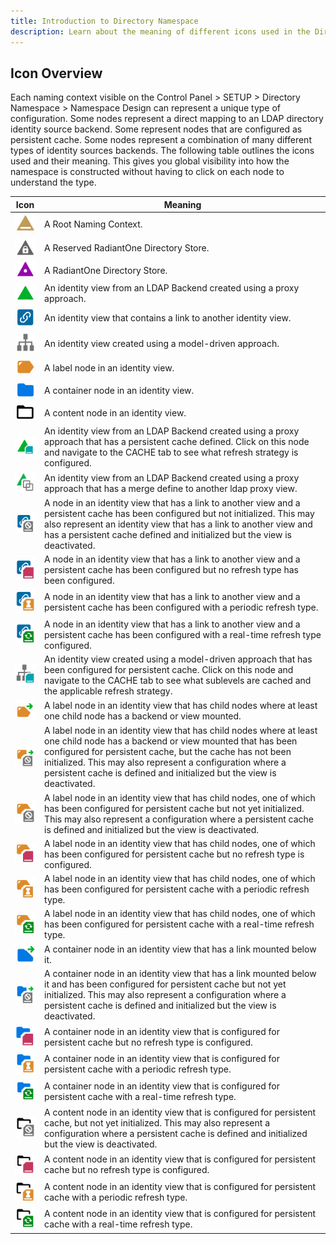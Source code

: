 ```yaml
---
title: Introduction to Directory Namespace
description: Learn about the meaning of different icons used in the Directory Namespace. 
---
```


## Icon Overview

Each naming context visible on the Control Panel > SETUP > Directory Namespace > Namespace Design can represent a unique type of configuration. Some nodes represent a direct mapping to an LDAP directory identity source backend. Some represent nodes that are configured as persistent cache. Some nodes represent a combination of many different types of identity sources backends. The following table outlines the icons used and their meaning. This gives you global visibility into how the namespace is constructed without having to click on each node to understand the type.

Icon	| Meaning
-|-
![Plus symbol](Media/root-naming-context.jpg)	| A Root Naming Context.
![Plus symbol](Media/reserved-r1-directory.jpg)	| A Reserved RadiantOne Directory Store.
![Plus symbol](Media/r1-directory-store.jpg)	| A RadiantOne Directory Store.
![Plus symbol](Media/ldap-backend-proxy.jpg)	| An identity view from an LDAP Backend created using a proxy approach.
![Plus symbol](Media/link.jpg)	| An identity view that contains a link to another identity view.
![Plus symbol](Media/virtual-tree.jpg) | An identity view created using a model-driven approach.
![Plus symbol](Media/label.jpg) | A label node in an identity view.
![Plus symbol](Media/container.jpg) | A container node in an identity view.
![Plus symbol](Media/content.jpg) | A content node in an identity view.
![Plus symbol](Media/cache-proxy.jpg) | An identity view from an LDAP Backend created using a proxy approach that has a persistent cache defined. Click on this node and navigate to the CACHE tab to see what refresh strategy is configured.
![Plus symbol](Media/ldap-backend-merged.jpg) | An identity view from an LDAP Backend created using a proxy approach that has a merge define to another ldap proxy view.
![Plus symbol](Media/link-no-cache-init.jpg) | A node in an identity view that has a link to another view and a persistent cache has been configured but not initialized. This may also represent an identity view that has a link to another view and has a persistent cache defined and initialized but the view is deactivated.
![Plus symbol](Media/link-no-cache-refresh.jpg) | A node in an identity view that has a link to another view and a persistent cache has been configured but no refresh type has been configured.
![Plus symbol](Media/link-cache-periodic-refresh.jpg) | A node in an identity view that has a link to another view and a persistent cache has been configured with a periodic refresh type.
![Plus symbol](Media/link-cache-realtime-refresh.jpg) | A node in an identity view that has a link to another view and a persistent cache has been configured with a real-time refresh type configured.
![Plus symbol](Media/cache-virtualtree.jpg) | An identity view created using a model-driven approach that has been configured for persistent cache. Click on this node and navigate to the CACHE tab to see what sublevels are cached and the applicable refresh strategy.
![Plus symbol](Media/label-with-link.jpg) | A label node in an identity view that has child nodes where at least one child node has a backend or view mounted.
![Plus symbol](Media/label-with-link-no-cache-init.jpg) | A label node in an identity view that has child nodes where at least one child node has a backend or view mounted that has been configured for persistent cache, but the cache has not been initialized. This may also represent a configuration where a persistent cache is defined and initialized but the view is deactivated.
![Plus symbol](Media/label-no-cache-init.jpg) | A label node in an identity view that has child nodes, one of which has been configured for persistent cache but not yet initialized. This may also represent a configuration where a persistent cache is defined and initialized but the view is deactivated.
![Plus symbol](Media/label-cache-no-refresh.jpg) | A label node in an identity view that has child nodes, one of which has been configured for persistent cache but no refresh type is configured.
![Plus symbol](Media/label-cache-periodic-refresh.jpg) | A label node in an identity view that has child nodes, one of which has been configured for persistent cache with a periodic refresh type.
![Plus symbol](Media/label-cache-realtime-refresh.jpg) | A label node in an identity view that has child nodes, one of which has been configured for persistent cache with a real-time refresh type.
![Plus symbol](Media/container-link.jpg) | A container node in an identity view that has a link mounted below it.
![Plus symbol](Media/container-link-no-cache-init.jpg) | A container node in an identity view that has a link mounted below it and has been configured for persistent cache but not yet initialized. This may also represent a configuration where a persistent cache is defined and initialized but the view is deactivated.
![Plus symbol](Media/container-cache-no-refresh.jpg) | A container node in an identity view that is configured for persistent cache but no refresh type is configured.
![Plus symbol](Media/container-cache-periodic-refresh.jpg) | A container node in an identity view that is configured for persistent cache with a periodic refresh type.
![Plus symbol](Media/container-cache-realtime-refresh.jpg) | A container node in an identity view that is configured for persistent cache with a real-time refresh type.
![Plus symbol](Media/content-no-cache-init.jpg) | A content node in an identity view that is configured for persistent cache, but not yet initialized. This may also represent a configuration where a persistent cache is defined and initialized but the view is deactivated.
![Plus symbol](Media/content-no-cache-refresh.jpg) | A content node in an identity view that is configured for persistent cache but no refresh type is configured.
![Plus symbol](Media/content-cache-periodic-refresh.jpg) | A content node in an identity view that is configured for persistent cache with a periodic refresh type.
![Plus symbol](Media/content-cache-realtime-refresh.jpg) | A content node in an identity view that is configured for persistent cache with a real-time refresh type.
